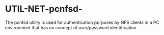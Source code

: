 # UTIL-NET-pcnfsd-
The pcnfsd utility is used for authentication purposes by NFS clients in a PC environment that has no concept of user/password identification
